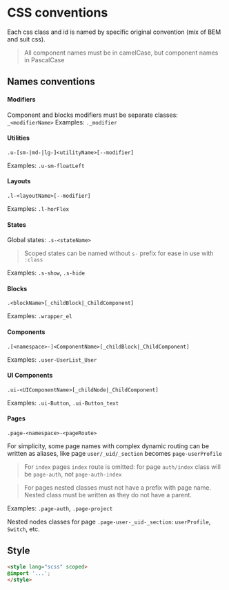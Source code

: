 # CSS conventions

Each css class and id is named by specific original convention (mix of BEM and suit css).

> All component names must be in camelCase, but component names in PascalCase

## Names conventions

#### Modifiers
Component and blocks modifiers must be separate classes: `_<modifierName>`
Examples: `._modifier`

#### Utilities
`.u-[sm-|md-|lg-]<utilityName>[--modifier]`

Examples: `.u-sm-floatLeft`

#### Layouts
`.l-<layoutName>[--modifier]`

Examples: `.l-horFlex`

#### States
Global states: `.s-<stateName>`

> Scoped states can be named without `s-` prefix for ease in use with `:class`

Examples: `.s-show`, `.s-hide`

#### Blocks
`.<blockName>[_childBlock|_ChildComponent]`

Examples: `.wrapper_el`

#### Components
`.[<namespace>-]<ComponentName>[_childBlock|_ChildComponent]`

Examples: `.user-UserList_User`

#### UI Components
`.ui-<UIComponentName>[_childNode|_ChildComponent]`

Examples: `.ui-Button`, `.ui-Button_text`

#### Pages
`.page-<namespace>-<pageRoute>`

For simplicity, some page names with complex dynamic routing can be written as aliases, like page `user/_uid/_section` becomes `page-userProfile`

> For `index` pages `index` route is omitted: for page `auth/index` class will be `page-auth`, not `page-auth-index`

> For pages nested classes must not have a prefix with page name. Nested class must be written as they do not have a parent.

Examples: `.page-auth`, `.page-project`

Nested nodes classes for page `.page-user-_uid-_section`: `userProfile`, `Switch`, etc.

## Style

```html
<style lang="scss" scoped>
@import '...';
</style>
```
